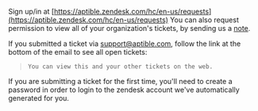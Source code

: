 Sign up/in at [https://aptible.zendesk.com/hc/en-us/requests](https://aptible.zendesk.com/hc/en-us/requests) You can also request permission to view all of your organization's tickets, by sending us a [note](https://support.aptible.com/contact/).

If you submitted a ticket via [support@aptible.com](support@aptible.com), follow the link at the bottom of the email to see all open tickets:

   > `You can view this and your other tickets on the web.`

If you are submitting a ticket for the first time, you'll need to create a password in order to login to the zendesk account we've automatically generated for you.
